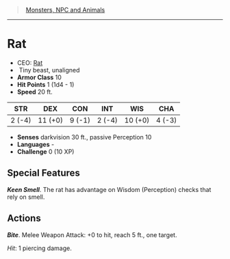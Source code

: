﻿---
!Monster
Family: MonsterVO
Type: beast
Size: Tiny
Alignment: unaligned
ArmorClass: 10
HitPoints: 1 (1d4 - 1)
Speed: 20 ft.
Strength: ' 2 (-4)'
Dexterity: 11 (+0)
Constitution: ' 9 (-1)'
Intelligence: ' 2 (-4)'
Wisdom: 10 (+0)
Charisma: ' 4 (-3)'
Senses: darkvision 30 ft., passive Perception 10
Languages: '-'
Challenge: 0 (10 XP)
Id: monsters_vo.md#rat
ParentLink: monsters_vo.md#monsters-npc-and-animals
Name: Rat
ParentName: Monsters, NPC and Animals
NameLevel: 1
AltName: '[Rat](hd_monsters_rat.md)'
Attributes: {}
---
> [Monsters, NPC and Animals](srd_monsters.md)

---

# Rat

- CEO: [Rat](hd_monsters_rat.md)
-  Tiny beast, unaligned
- **Armor Class** 10
- **Hit Points** 1 (1d4 - 1)
- **Speed** 20 ft.

|STR|DEX|CON|INT|WIS|CHA|
|---|---|---|---|---|---|
| 2 (-4)|11 (+0)| 9 (-1)| 2 (-4)|10 (+0)| 4 (-3)|

- **Senses** darkvision 30 ft., passive Perception 10
- **Languages** -
- **Challenge** 0 (10 XP)

## Special Features

**_Keen Smell_**. The rat has advantage on Wisdom (Perception) checks that rely on smell.

## Actions

**_Bite_**. Melee Weapon Attack: +0 to hit, reach 5 ft., one target.

_Hit_: 1 piercing damage.

